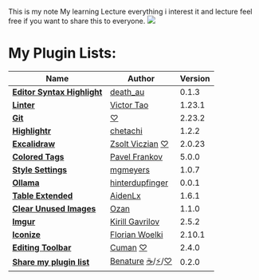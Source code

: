  This is my note My learning Lecture everything i interest it and lecture feel free if you want to share this to everyone.
![](https://i.imgur.com/qjHtRtJ.png)



# My Plugin Lists:

|Name|Author|Version|
|----|------|-------|
|[**Editor Syntax Highlight**](https://obsidian.md/plugins?id=cm-editor-syntax-highlight-obsidian)|[death_au](https://github.com/deathau)|0.1.3|
|[**Linter**](https://obsidian.md/plugins?id=obsidian-linter)|[Victor Tao](https://github.com/platers)|1.23.1|
|[**Git**](https://obsidian.md/plugins?id=obsidian-git)| [♡](https://ko-fi.com/vinzent)|2.23.2|
|[**Highlightr**](https://obsidian.md/plugins?id=highlightr-plugin)|[chetachi](https://github.com/chetachiezikeuzor)|1.2.2|
|[**Excalidraw**](https://obsidian.md/plugins?id=obsidian-excalidraw-plugin)|[Zsolt Viczian](https://zsolt.blog) [♡](https://ko-fi.com/zsolt)|2.0.23|
|[**Colored Tags**](https://obsidian.md/plugins?id=colored-tags)|[Pavel Frankov](https://github.com/pfrankov)|5.0.0|
|[**Style Settings**](https://obsidian.md/plugins?id=obsidian-style-settings)|[mgmeyers](https://github.com/mgmeyers/obsidian-style-settings)|1.0.7|
|[**Ollama**](https://obsidian.md/plugins?id=ollama)|[hinterdupfinger](https://github.com/hinterdupfinger)|0.0.1|
|[**Table Extended**](https://obsidian.md/plugins?id=table-extended)|[AidenLx](https://github.com/AidenLx/)|1.6.1|
|[**Clear Unused Images**](https://obsidian.md/plugins?id=oz-clear-unused-images)|[Ozan](https://www.ozan.pl)|1.1.0|
|[**Imgur**](https://obsidian.md/plugins?id=obsidian-imgur-plugin)|[Kirill Gavrilov](https://github.com/gavvvr)|2.5.2|
|[**Iconize**](https://obsidian.md/plugins?id=obsidian-icon-folder)|[Florian Woelki](https://florianwoelki.com/)|2.10.1|
|[**Editing Toolbar**](https://obsidian.md/plugins?id=editing-toolbar)|[Cuman](https://github.com/cumany/obsidian-editing-toolbar) [♡](https://github.com/cumany#thank-you-very-much-for-your-support)|2.4.0|
|[**Share my plugin list**](https://obsidian.md/plugins?id=share-my-plugin-list)|[Benature](https://github.com/Benature) [☕️](https://www.buymeacoffee.com/benature)/[⚡️](https://afdian.net/a/Benature-K)/[♡](https://s2.loli.net/2024/01/30/jQ9fTSyBxvXRoOM.png)|0.2.0|
